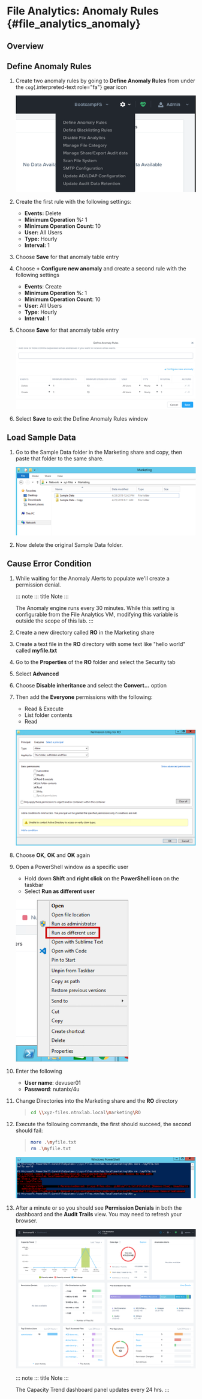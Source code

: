 # File Analytics: Anomaly Rules {#file_analytics_anomaly}

## Overview

## Define Anomaly Rules

1.  Create two anomaly rules by going to **Define Anomaly Rules** from
    under the `cog`{.interpreted-text role="fa"} gear icon

    ![](images/39.png)

2.  Create the first rule with the following settings:

    -   **Events:** Delete
    -   **Minimum Operation %:** 1
    -   **Minimum Operation Count:** 10
    -   **User:** All Users
    -   **Type:** Hourly
    -   **Interval:** 1

3.  Choose **Save** for that anomaly table entry

4.  Choose **+ Configure new anomaly** and create a second rule with the
    following settings

    -   **Events**: Create
    -   **Minimum Operation %**: 1
    -   **Minimum Operation Count**: 10
    -   **User**: All Users
    -   **Type**: Hourly
    -   **Interval**: 1

5.  Choose **Save** for that anomaly table entry

    ![](images/40.png)

6.  Select **Save** to exit the Define Anomaly Rules window

## Load Sample Data

1.  Go to the Sample Data folder in the Marketing share and copy, then
    paste that folder to the same share.

    ![](images/42.png)

2.  Now delete the original Sample Data folder.

## Cause Error Condition

1.  While waiting for the Anomaly Alerts to populate we'll create a
    permission denial.

    ::: note
    ::: title
    Note
    :::

    The Anomaly engine runs every 30 minutes. While this setting is
    configurable from the File Analytics VM, modifying this variable is
    outside the scope of this lab.
    :::

2.  Create a new directory called **RO** in the Marketing share

3.  Create a text file in the **RO** directory with some text like
    "hello world" called **myfile.txt**

4.  Go to the **Properties** of the **RO** folder and select the
    Security tab

5.  Select **Advanced**

6.  Choose **Disable inheritance** and select the **Convert...** option

7.  Then add the **Everyone** permissions with the following:

    -   Read & Execute
    -   List folder contents
    -   Read

    ![](images/43.png)

8.  Choose **OK**, **OK** and **OK** again

9.  Open a PowerShell window as a specific user

    -   Hold down **Shift** and **right click** on the **PowerShell
        icon** on the taskbar
    -   Select **Run as different user**

    ![](images/44.png)

10. Enter the following

    -   **User name**: devuser01
    -   **Password**: nutanix/4u

11. Change Directories into the Marketing share and the **RO** directory

    > ``` bash
    > cd \\xyz-files.ntnxlab.local\marketing\RO
    > ```

12. Execute the following commands, the first should succeed, the second
    should fail:

    > ``` bash
    > more .\myfile.txt
    > rm .\myfile.txt
    > ```

    ![](images/45.png)

13. After a minute or so you should see **Permission Denials** in both
    the dashboard and the **Audit Trails** view. You may need to refresh
    your browser.

    ![](images/46.png)

    ::: note
    ::: title
    Note
    :::

    The Capacity Trend dashboard panel updates every 24 hrs.
    :::
